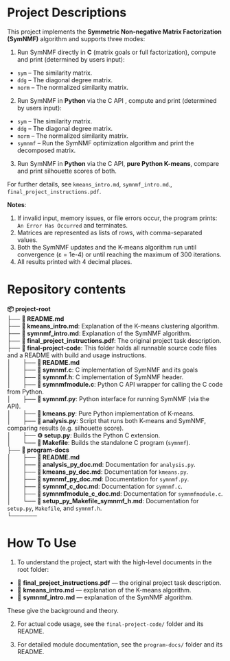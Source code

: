 # Project Descriptions

This project implements the **Symmetric Non-negative Matrix Factorization (SymNMF)** algorithm and supports three modes:

1. Run SymNMF directly in **C** (matrix goals or full factorization), compute and print (determined by users input):
- `sym` – The similarity matrix.  
- `ddg` – The diagonal degree matrix.  
- `norm` – The normalized similarity matrix.  

2. Run SymNMF in **Python** via the C API , compute and print (determined by users input):
- `sym` – The similarity matrix.  
- `ddg` – The diagonal degree matrix.  
- `norm` – The normalized similarity matrix.  
- `symnmf` – Run the SymNMF optimization algorithm and print the decomposed matrix.

3. Run SymNMF in **Python** via the C API, **pure Python K-means**, compare and print silhouette scores of both.

For further details, see `kmeans_intro.md`, `symnmf_intro.md`., `final_project_instructions.pdf`.

**Notes**:

1. If invalid input, memory issues, or file errors occur, the program prints: `An Error Has Occurred` and terminates.  
2. Matrices are represented as lists of rows, with comma-separated values.  
3. Both the SymNMF updates and the K-means algorithm run until convergence (ε = 1e-4) or until reaching the maximum of 300 iterations.
4. All results printed with 4 decimal places.

# Repository contents

**📦 project-root**  
├── **📄 README.md**  
├── **📄 kmeans_intro.md**: Explanation of the K-means clustering algorithm.    
├── **📄 symnmf_intro.md**: Explanation of the SymNMF algorithm.    
├── **📄 final_project_instructions.pdf**: The original project task description.  
├── **📂 final-project-code**: This folder holds all runnable source code files and a README with build and usage instructions.  
│&nbsp;&nbsp;&nbsp;&nbsp;&nbsp;&nbsp;&nbsp;├── **📄 README.md**  
│&nbsp;&nbsp;&nbsp;&nbsp;&nbsp;&nbsp;&nbsp;├── **📄 symnmf.c**: C implementation of SymNMF and its goals
│&nbsp;&nbsp;&nbsp;&nbsp;&nbsp;&nbsp;&nbsp;├── **📄 symnmf.h**: C implementation of SymNMF header.    
│&nbsp;&nbsp;&nbsp;&nbsp;&nbsp;&nbsp;&nbsp;├── **📄 symnmfmodule.c**: Python C API wrapper for calling the C code from Python.  
│&nbsp;&nbsp;&nbsp;&nbsp;&nbsp;&nbsp;&nbsp;├── **📄 symnmf.py**: Python interface for running SymNMF (via the API).  
│&nbsp;&nbsp;&nbsp;&nbsp;&nbsp;&nbsp;&nbsp;├── **📄 kmeans.py**: Pure Python implementation of K-means.  
│&nbsp;&nbsp;&nbsp;&nbsp;&nbsp;&nbsp;&nbsp;├── **📄 analysis.py**: Script that runs both K-means and SymNMF, comparing results (e.g. silhouette score).  
│&nbsp;&nbsp;&nbsp;&nbsp;&nbsp;&nbsp;&nbsp;├── **⚙️ setup.py**: Builds the Python C extension.  
│&nbsp;&nbsp;&nbsp;&nbsp;&nbsp;&nbsp;&nbsp;└── **📄 Makefile**: Builds the standalone C program (`symnmf`).  
├── **📂 program-docs**  
│&nbsp;&nbsp;&nbsp;&nbsp;&nbsp;&nbsp;&nbsp;├── **📄 README.md**  
│&nbsp;&nbsp;&nbsp;&nbsp;&nbsp;&nbsp;&nbsp;├── **📄 analysis_py_doc.md**: Documentation for `analysis.py`.  
│&nbsp;&nbsp;&nbsp;&nbsp;&nbsp;&nbsp;&nbsp;├── **📄 kmeans_py_doc.md**: Documentation for `kmeans.py`.  
│&nbsp;&nbsp;&nbsp;&nbsp;&nbsp;&nbsp;&nbsp;├── **📄 symnmf_py_doc.md**: Documentation for `symnmf.py`.  
│&nbsp;&nbsp;&nbsp;&nbsp;&nbsp;&nbsp;&nbsp;├── **📄 symnmf_c_doc.md**: Documentation for `symnmf.c`.  
│&nbsp;&nbsp;&nbsp;&nbsp;&nbsp;&nbsp;&nbsp;├── **📄 symnmfmodule_c_doc.md**: Documentation for `symnmfmodule.c`.  
│&nbsp;&nbsp;&nbsp;&nbsp;&nbsp;&nbsp;&nbsp;└── **📄 setup_py_Makefile_symnmf_h.md**: Documentation for `setup.py`, `Makefile`, and `symnmf.h`.  
└──────
# How To Use

1. To understand the project, start with the high-level documents in the root folder:

- 📄 **final_project_instructions.pdf** — the original project task description.  
- 📄 **kmeans_intro.md** — explanation of the K-means algorithm.  
- 📄 **symnmf_intro.md** — explanation of the SymNMF algorithm.  

These give the background and theory.  

2. For actual code usage, see the `final-project-code/` folder and its README.

4. For detailed module documentation, see the `program-docs/` folder and its README.




